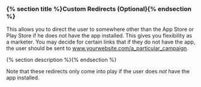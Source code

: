 
### {% section title %}Custom Redirects (Optional){% endsection %}

This allows you to direct the user to somewhere other than the App Store or Play Store if he does not have the app installed. This gives you flexibility as a marketer. You may decide for certain links that if they do not have the app, the user should be sent to www.yourwebsite.com/a_particular_campaign.

{% section description %}{% endsection %}

Note that these redirects only come into play if the user does *not* have the app installed.
